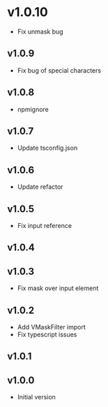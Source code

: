 # v1.0.10

- Fix unmask bug

## v1.0.9

- Fix bug of special characters

## v1.0.8

- npmignore

## v1.0.7

- Update tsconfig.json

## v1.0.6

- Update refactor

## v1.0.5

- Fix input reference

## v1.0.4

## v1.0.3

- Fix mask over input element

## v1.0.2

- Add VMaskFilter import
- Fix typescript issues

## v1.0.1

## v1.0.0

- Initial version
